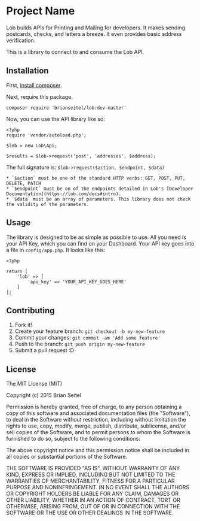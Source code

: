 # Project Name

Lob builds APIs for Printing and Mailing for developers. It makes sending postcards, checks, and letters a breeze. It even provides basic address verification.

This is a library to connect to and consume the Lob API.

## Installation

First, [install composer](https://getcomposer.org/doc/00-intro.md).

Next, require this package.

```
composer require 'brianseitel/lob:dev-master'
```

Now, you can use the API library like so:

```
<?php
require 'vendor/autoload.php';

$lob = new Lob\Api;

$results = $lob->request('post', 'addresses', $address);
```

The full signature is: ```$lob->request($action, $endpoint, $data)```

    * `$action` must be one of the standard HTTP verbs: GET, POST, PUT, DELETE, PATCH
    * `$endpoint` must be on of the endpoints detailed in Lob's [Developer Documentation](https://lob.com/docs#intro).
    * `$data` must be an array of parameters. This library does not check the validity of the parameters.



## Usage

The library is designed to be as simple as possible to use. All you need is your API Key, which you can find on your Dashboard. Your API key goes into a file in `config/app.php`. It looks like this:

```
<?php

return [
    'lob' => [
        'api_key' => 'YOUR_API_KEY_GOES_HERE'
    ]
];
```


## Contributing

1. Fork it!
2. Create your feature branch: `git checkout -b my-new-feature`
3. Commit your changes: `git commit -am 'Add some feature'`
4. Push to the branch: `git push origin my-new-feature`
5. Submit a pull request :D

## License

The MIT License (MIT)

Copyright (c) 2015 Brian Seitel

Permission is hereby granted, free of charge, to any person obtaining a copy
of this software and associated documentation files (the "Software"), to deal
in the Software without restriction, including without limitation the rights
to use, copy, modify, merge, publish, distribute, sublicense, and/or sell
copies of the Software, and to permit persons to whom the Software is
furnished to do so, subject to the following conditions:

The above copyright notice and this permission notice shall be included in all
copies or substantial portions of the Software.

THE SOFTWARE IS PROVIDED "AS IS", WITHOUT WARRANTY OF ANY KIND, EXPRESS OR
IMPLIED, INCLUDING BUT NOT LIMITED TO THE WARRANTIES OF MERCHANTABILITY,
FITNESS FOR A PARTICULAR PURPOSE AND NONINFRINGEMENT. IN NO EVENT SHALL THE
AUTHORS OR COPYRIGHT HOLDERS BE LIABLE FOR ANY CLAIM, DAMAGES OR OTHER
LIABILITY, WHETHER IN AN ACTION OF CONTRACT, TORT OR OTHERWISE, ARISING FROM,
OUT OF OR IN CONNECTION WITH THE SOFTWARE OR THE USE OR OTHER DEALINGS IN THE
SOFTWARE.
